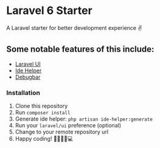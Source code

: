 # Laravel 6 Starter

A Laravel starter for better development experience ✌

## Some notable features of this include:
- [Laravel UI](https://laravel.com/docs/6.x/frontend)
- [Ide Helper](https://github.com/barryvdh/laravel-ide-helper)
- [Debugbar](https://github.com/barryvdh/laravel-debugbar)

### Installation
1. Clone this repository
2. Run `composer install`
3. Generate ide helper: `php artisan ide-helper:generate`
4. Run your `laravel/ui` preference (optional)
5. Change to your remote repository url
6. Happy coding! 👩‍💻👨‍💻💻
